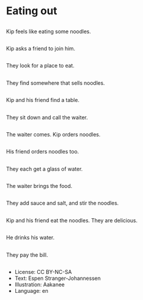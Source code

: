 # Eating out

##
Kip feels like eating some noodles.

##
Kip asks a friend to join him.

##
They look for a place to eat.

##
They find somewhere that sells noodles.

##
Kip and his friend find a table.

##
They sit down and call the waiter.

##
The waiter comes. Kip orders noodles.

##
His friend orders noodles too.

##
They each get a glass of water.

##
The waiter brings the food.

##
They add sauce and salt, and stir the noodles.

##
Kip and his friend eat the noodles. They are delicious.

##
He drinks his water.

##
They pay the bill.

##
* License: CC BY-NC-SA
* Text: Espen Stranger-Johannessen
* Illustration: Aakanee
* Language: en
